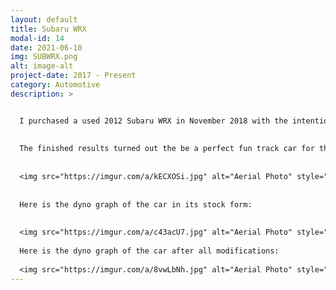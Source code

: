```yaml
---
layout: default
title: Subaru WRX
modal-id: 14
date: 2021-06-10
img: SUBWRX.png
alt: image-alt
project-date: 2017 - Present
category: Automotive
description: >


  I purchased a used 2012 Subaru WRX in November 2018 with the intentions of using it as a reliable daily driver as well as a fun weekend track car and cruiser. The vehicle required some general modification to increase the perfomance of it on the track to be competetive with other drivers of the same class. Modifications are as follows, Invidia High Flow Catted Downpiper, Invidia N1 Exhaust, GrimmSpeed EBCS, COBB CAI, COBB Access Port V3, JM Automotive Tune on 91oc by Devin, Short Throw Shifter, Upgraded Rear Sway Bar 20mm, Upgraded Suspension Bushings, Agressive Alignment Front/Rear Camber 1.6DEG/1.4DEG Zero Toe, Secondary Air System Delete, Upgraded Clutch and Pressure Plate. 
  
    
  The finished results turned out the be a perfect fun track car for the weekends, and a still comfortable and tolerable vehicle to take to work:
  
    
  <img src="https://imgur.com/a/kECXOSi.jpg" alt="Aerial Photo" style="width: 80%;"/>
  
  
  Here is the dyno graph of the car in its stock form:
  
  
  <img src="https://imgur.com/a/c43acU7.jpg" alt="Aerial Photo" style="width: 80%;"/>
  
  Here is the dyno graph of the car after all modifications:  
  
  <img src="https://imgur.com/a/8vwLbNh.jpg" alt="Aerial Photo" style="width: 80%;"/>
---
```

